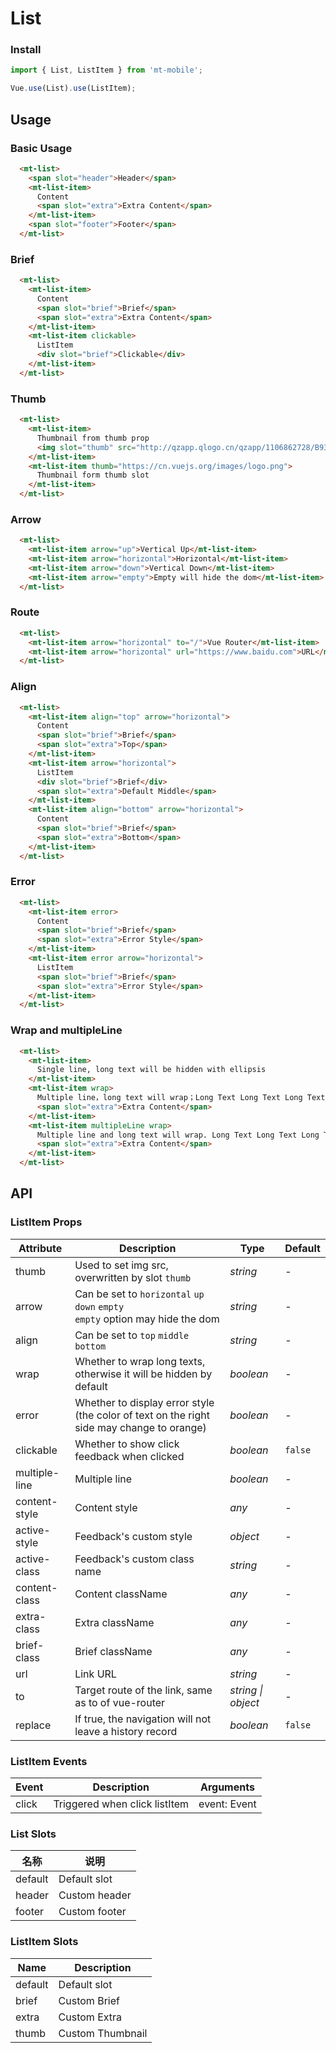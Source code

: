 # List

### Install
``` javascript
import { List, ListItem } from 'mt-mobile';

Vue.use(List).use(ListItem);
```

## Usage

### Basic Usage

```html
  <mt-list>
    <span slot="header">Header</span>
    <mt-list-item>
      Content
      <span slot="extra">Extra Content</span>
    </mt-list-item>
    <span slot="footer">Footer</span>
  </mt-list>
```

### Brief

```html
  <mt-list>
    <mt-list-item>
      Content
      <span slot="brief">Brief</span>
      <span slot="extra">Extra Content</span>
    </mt-list-item>
    <mt-list-item clickable>
      ListItem
      <div slot="brief">Clickable</div>
    </mt-list-item>
  </mt-list>
```

### Thumb

```html
  <mt-list>
    <mt-list-item>
      Thumbnail from thumb prop
      <img slot="thumb" src="http://qzapp.qlogo.cn/qzapp/1106862728/B936520FA9F318FA5BE07FAE5178C7F9/100"/>
    </mt-list-item>
    <mt-list-item thumb="https://cn.vuejs.org/images/logo.png">
      Thumbnail form thumb slot
    </mt-list-item>
  </mt-list>
```

### Arrow

```html
  <mt-list>
    <mt-list-item arrow="up">Vertical Up</mt-list-item>
    <mt-list-item arrow="horizontal">Horizontal</mt-list-item>
    <mt-list-item arrow="down">Vertical Down</mt-list-item>
    <mt-list-item arrow="empty">Empty will hide the dom</mt-list-item>
  </mt-list>
```

### Route

```html
  <mt-list>
    <mt-list-item arrow="horizontal" to="/">Vue Router</mt-list-item>
    <mt-list-item arrow="horizontal" url="https://www.baidu.com">URL</mt-list-item>
  </mt-list>
```

### Align

```html
  <mt-list>
    <mt-list-item align="top" arrow="horizontal">
      Content
      <span slot="brief">Brief</span>
      <span slot="extra">Top</span>
    </mt-list-item>
    <mt-list-item arrow="horizontal">
      ListItem
      <div slot="brief">Brief</div>
      <span slot="extra">Default Middle</span>
    </mt-list-item>
    <mt-list-item align="bottom" arrow="horizontal">
      Content
      <span slot="brief">Brief</span>
      <span slot="extra">Bottom</span>
    </mt-list-item>
  </mt-list>
```

### Error

```html
  <mt-list>
    <mt-list-item error>
      Content
      <span slot="brief">Brief</span>
      <span slot="extra">Error Style</span>
    </mt-list-item>
    <mt-list-item error arrow="horizontal">
      ListItem
      <span slot="brief">Brief</span>
      <span slot="extra">Error Style</span>
    </mt-list-item>
  </mt-list>
```

### Wrap and multipleLine

```html
  <mt-list>
    <mt-list-item>
      Single line, long text will be hidden with ellipsis
    </mt-list-item>
    <mt-list-item wrap>
      Multiple line，long text will wrap；Long Text Long Text Long Text Long Text Long Text Long Text
      <span slot="extra">Extra Content</span>
    </mt-list-item>
    <mt-list-item multipleLine wrap>
      Multiple line and long text will wrap. Long Text Long Text Long Text
      <span slot="extra">Extra Content</span>
    </mt-list-item>
  </mt-list>
```

## API

### ListItem Props

| Attribute | Description | Type | Default |
|------|------|------|------|
| thumb | Used to set img src, overwritten by slot `thumb` | *string* | - |
| arrow | Can be set to `horizontal` `up` `down` `empty` <br/> `empty` option may hide the dom | *string* | - |
| align | Can be set to `top` `middle` `bottom` | *string* | - |
| wrap | Whether to wrap long texts, otherwise it will be hidden by default | *boolean* | - |
| error | Whether to display error style (the color of text on the right side may change to orange) | *boolean* | - |
| clickable | Whether to show click feedback when clicked | *boolean* | `false` |
| multiple-line | Multiple line | *boolean* | - |
| content-style | Content style | *any* | - |
| active-style | Feedback's custom style | *object* | - |
| active-class | Feedback's custom class name | *string* | - |
| content-class | Content className | *any* | - |
| extra-class | Extra className | *any* | - |
| brief-class | Brief className | *any* | - |
| url | Link URL | *string* | - |
| to | Target route of the link, same as to of vue-router | *string \| object* | - |
| replace | If true, the navigation will not leave a history record | *boolean* | `false` |

### ListItem Events

| Event | Description | Arguments |
|------|------|------|
| click | Triggered when click listItem | event: Event |

### List Slots

| 名称 | 说明 |
|------|------|
| default | Default slot |
| header | Custom header |
| footer | Custom footer |

### ListItem Slots

| Name | Description |
|------|------|
| default | Default slot |
| brief | Custom Brief |
| extra | Custom Extra |
| thumb | Custom Thumbnail |
